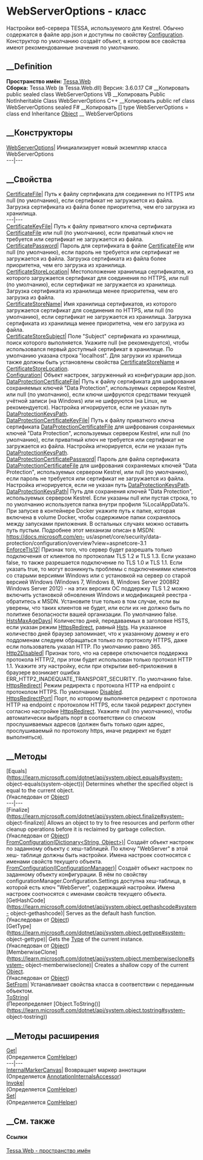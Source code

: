 # WebServerOptions - класс
Настройки веб-сервера TESSA, используемого для Kestrel. Обычно содержатся в
файле app.json и доступны по свойству
[Configuration](P_Tessa_Web_WebServerOptions_Configuration.htm). Конструктор
по умолчанию создаёт объект, в котором все свойства имеют рекомендованные
значения по умолчанию.
## __Definition
 **Пространство имён:** [Tessa.Web](N_Tessa_Web.htm)  
 **Сборка:** Tessa.Web (в Tessa.Web.dll) Версия: 3.6.0.17
C# __Копировать
     public sealed class WebServerOptions
VB __Копировать
     Public NotInheritable Class WebServerOptions
C++ __Копировать
     public ref class WebServerOptions sealed
F# __Копировать
     [<SealedAttribute>]
    type WebServerOptions = class end
Inheritance
    [Object](https://learn.microsoft.com/dotnet/api/system.object) __ WebServerOptions
##  __Конструкторы
[WebServerOptions](M_Tessa_Web_WebServerOptions__ctor.htm)| Инициализирует
новый экземпляр класса WebServerOptions  
---|---  
##  __Свойства
[CertificateFile](P_Tessa_Web_WebServerOptions_CertificateFile.htm)|  Путь к
файлу сертификата для соединения по HTTPS или null (по умолчанию), если
сертификат не загружается из файла. Загрузка сертификата из файла более
приоритетна, чем его загрузка из хранилища.  
---|---  
[CertificateKeyFile](P_Tessa_Web_WebServerOptions_CertificateKeyFile.htm)|
Путь к файлу приватного ключа сертификата
[CertificateFile](P_Tessa_Web_WebServerOptions_CertificateFile.htm) или null
(по умолчанию), если приватный ключ не требуется или сертификат не загружается
из файла.  
[CertificatePassword](P_Tessa_Web_WebServerOptions_CertificatePassword.htm)|
Пароль для сертификата в файле
[CertificateFile](P_Tessa_Web_WebServerOptions_CertificateFile.htm) или null
(по умолчанию), если пароль не требуется или сертификат не загружается из
файла. Загрузка сертификата из файла более приоритетна, чем его загрузка из
хранилища.  
[CertificateStoreLocation](P_Tessa_Web_WebServerOptions_CertificateStoreLocation.htm)|
Местоположение хранилища сертификатов, из которого загружается сертификат для
соединения по HTTPS, или null (по умолчанию), если сертификат не загружается
из хранилища. Загрузка сертификата из хранилища менее приоритетна, чем его
загрузка из файла.  
[CertificateStoreName](P_Tessa_Web_WebServerOptions_CertificateStoreName.htm)|
Имя хранилища сертификатов, из которого загружается сертификат для соединения
по HTTPS, или null (по умолчанию), если сертификат не загружается из
хранилища. Загрузка сертификата из хранилища менее приоритетна, чем его
загрузка из файла.  
[CertificateStoreSubject](P_Tessa_Web_WebServerOptions_CertificateStoreSubject.htm)|
Поле "Subject" сертификата из хранилища, поиск которого выполняется. Укажите
null (не рекомендуется), чтобы использовался первый доступный сертификат в
хранилище. По умолчанию указана строка "localhost". Для загрузки из хранилища
также должны быть установлены свойства
[CertificateStoreName](P_Tessa_Web_WebServerOptions_CertificateStoreName.htm)
и
[CertificateStoreLocation](P_Tessa_Web_WebServerOptions_CertificateStoreLocation.htm).  
[Configuration](P_Tessa_Web_WebServerOptions_Configuration.htm)|  Объект
настроек, загруженный из конфигурации app.json.  
[DataProtectionCertificateFile](P_Tessa_Web_WebServerOptions_DataProtectionCertificateFile.htm)|
Путь к файлу сертификата для шифрования сохраняемых ключей "Data Protection",
используемых сервером Kestrel, или null (по умолчанию), если ключи шифруются
средствами текущей учётной записи (на Windows) или не шифруются (на Linux, не
рекомендуется). Настройка игнорируется, если не указан путь
[DataProtectionKeysPath](P_Tessa_Web_WebServerOptions_DataProtectionKeysPath.htm).  
[DataProtectionCertificateKeyFile](P_Tessa_Web_WebServerOptions_DataProtectionCertificateKeyFile.htm)|
Путь к файлу приватного ключа сертификата
[DataProtectionCertificateFile](P_Tessa_Web_WebServerOptions_DataProtectionCertificateFile.htm)
для шифрования сохраняемых ключей "Data Protection", используемых сервером
Kestrel, или null (по умолчанию), если приватный ключ не требуется или
сертификат не загружается из файла. Настройка игнорируется, если не указан
путь
[DataProtectionKeysPath](P_Tessa_Web_WebServerOptions_DataProtectionKeysPath.htm).  
[DataProtectionCertificatePassword](P_Tessa_Web_WebServerOptions_DataProtectionCertificatePassword.htm)|
Пароль для файла сертификата
[DataProtectionCertificateFile](P_Tessa_Web_WebServerOptions_DataProtectionCertificateFile.htm)
для шифрования сохраняемых ключей "Data Protection", используемых сервером
Kestrel, или null (по умолчанию), если пароль не требуется или сертификат не
загружается из файла. Настройка игнорируется, если не указан путь
[DataProtectionKeysPath](P_Tessa_Web_WebServerOptions_DataProtectionKeysPath.htm).  
[DataProtectionKeysPath](P_Tessa_Web_WebServerOptions_DataProtectionKeysPath.htm)|
Путь для сохранения ключей "Data Protection", используемых сервером Kestrel.
Если указаны null или пустая строка, то по умолчанию используется папка внутри
профиля %LocalAppData%. При запуске в контейнере Docker укажите путь к папке,
которая включена в volume Docker, чтобы содержимое папки сохранялось между
запусками приложения. В остальных случаях можно оставить путь пустым.
Подробнее этот механизм описан в MSDN: https://docs.microsoft.com/en-
us/aspnet/core/security/data-
protection/configuration/overview?view=aspnetcore-3.1  
[EnforceTls12](P_Tessa_Web_WebServerOptions_EnforceTls12.htm)|  Признак того,
что сервер будет разрешать только подключения от клиентов по протоколам TLS
1.2 и TLS 1.3. Если указано false, то также разрешается подключение по TLS 1.0
и TLS 1.1. Если указать true, то могут возникнуть проблемы с подключениями
клиентов со старыми версиями Windows или с установкой на сервер со старой
версией Windows (Windows 7, Windows 8, Windows Server 2008R2 Windows Server
2012) - на этих версиях ОС поддержку TLS 1.2 можно включить установкой
обновления Windows и модификацией реестра - обратитесь к MSDN. Установите true
только в том случае, если вы уверены, что таких клиентов не будет, или если их
не должно быть по политике безопасности вашей организации. По умолчанию false.  
[HstsMaxAgeDays](P_Tessa_Web_WebServerOptions_HstsMaxAgeDays.htm)|  Количество
дней, передаваемых в заголовке HSTS, если указан режим
[HttpsRedirect](P_Tessa_Web_WebServerOptions_HttpsRedirect.htm), равный
[Hsts](T_Tessa_Web_HttpsRedirectMode.htm). На указанное количество дней
браузер запоминает, что к указанному домену и его поддоменам следуем
обращаться только по протоколу HTTPS, даже если пользователь указал HTTP. По
умолчанию равно 365.  
[Http2Disabled](P_Tessa_Web_WebServerOptions_Http2Disabled.htm)|  Признак
того, что на сервере отключается поддержка протокола HTTP/2, при этом будет
использован только протокол HTTP 1.1. Укажите эту настройку, если при открытии
веб-приложения в браузере возникает ошибка
ERR_HTTP2_INADEQUATE_TRANSPORT_SECURITY. По умолчанию false.  
[HttpsRedirect](P_Tessa_Web_WebServerOptions_HttpsRedirect.htm)|  Режим
редиректа с протокола HTTP на endpoint с протоколом HTTPS. По умолчанию
[Disabled](T_Tessa_Web_HttpsRedirectMode.htm).  
[HttpsRedirectPort](P_Tessa_Web_WebServerOptions_HttpsRedirectPort.htm)|
Порт, по которому выполняется редирект с протокола HTTP на endpoint с
протоколом HTTPS, если такой редирект доступен согласно настройке
[HttpsRedirect](P_Tessa_Web_WebServerOptions_HttpsRedirect.htm). Укажите null
(по умолчанию), чтобы автоматически выбрать порт в соответствии со списком
прослушиваемых адресов (должен быть только один адрес, прослушиваемый по
протоколу https, иначе редирект не будет выполняться).  
## __Методы
[Equals](https://learn.microsoft.com/dotnet/api/system.object.equals#system-
object-equals\(system-object\))| Determines whether the specified object is
equal to the current object.  
(Унаследован от
[Object](https://learn.microsoft.com/dotnet/api/system.object))  
---|---  
[Finalize](https://learn.microsoft.com/dotnet/api/system.object.finalize#system-
object-finalize)| Allows an object to try to free resources and perform other
cleanup operations before it is reclaimed by garbage collection.  
(Унаследован от
[Object](https://learn.microsoft.com/dotnet/api/system.object))  
[FromConfiguration(Dictionary<String,
Object>)](M_Tessa_Web_WebServerOptions_FromConfiguration.htm)|  Создаёт объект
настроек по заданному объекту с хеш-таблицей. По ключу "WebServer" в этой хеш-
таблице должны быть настройки. Имена настроек соотносятся с именами свойств
текущего объекта.  
[FromConfiguration(IConfigurationManager)](M_Tessa_Web_WebServerOptions_FromConfiguration_1.htm)|
Создаёт объект настроек по заданному объекту конфигурации. В нём по свойству
configurationManager.Configuration.Settings доступна хеш-таблица, в которой
есть ключ "WebServer", содержащий настройки. Имена настроек соотносятся с
именами свойств текущего объекта.  
[GetHashCode](https://learn.microsoft.com/dotnet/api/system.object.gethashcode#system-
object-gethashcode)| Serves as the default hash function.  
(Унаследован от
[Object](https://learn.microsoft.com/dotnet/api/system.object))  
[GetType](https://learn.microsoft.com/dotnet/api/system.object.gettype#system-
object-gettype)| Gets the
[Type](https://learn.microsoft.com/dotnet/api/system.type) of the current
instance.  
(Унаследован от
[Object](https://learn.microsoft.com/dotnet/api/system.object))  
[MemberwiseClone](https://learn.microsoft.com/dotnet/api/system.object.memberwiseclone#system-
object-memberwiseclone)| Creates a shallow copy of the current
[Object](https://learn.microsoft.com/dotnet/api/system.object).  
(Унаследован от
[Object](https://learn.microsoft.com/dotnet/api/system.object))  
[SetFrom](M_Tessa_Web_WebServerOptions_SetFrom.htm)|  Устанавливает свойства
класса в соответствии с переданным объектом.  
[ToString](M_Tessa_Web_WebServerOptions_ToString.htm)|  
(Переопределяет
[Object.ToString()](https://learn.microsoft.com/dotnet/api/system.object.tostring#system-
object-tostring))  
##  __Методы расширения
[Get](M_Tessa_Extensions_Default_Client_EDS_ComHelper_Get.htm)|  
(Определяется
[ComHelper](T_Tessa_Extensions_Default_Client_EDS_ComHelper.htm))  
---|---  
[InternalMarkerCanvas](M_Tessa_UI_Views_Charting_Annotations_AnnotationInternalsAccessor_InternalMarkerCanvas.htm)|
Возвращает маркер аннотации  
(Определяется
[AnnotationInternalsAccessor](T_Tessa_UI_Views_Charting_Annotations_AnnotationInternalsAccessor.htm))  
[Invoke](M_Tessa_Extensions_Default_Client_EDS_ComHelper_Invoke.htm)|  
(Определяется
[ComHelper](T_Tessa_Extensions_Default_Client_EDS_ComHelper.htm))  
[Set](M_Tessa_Extensions_Default_Client_EDS_ComHelper_Set.htm)|  
(Определяется
[ComHelper](T_Tessa_Extensions_Default_Client_EDS_ComHelper.htm))  
##  __См. также
#### Ссылки
[Tessa.Web - пространство имён](N_Tessa_Web.htm)
